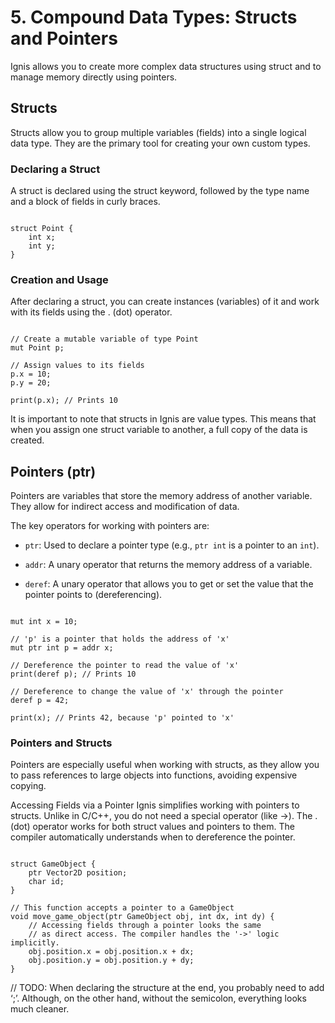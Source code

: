 # 5. Compound Data Types: Structs and Pointers
Ignis allows you to create more complex data structures using struct and to manage memory directly using pointers.

## Structs
Structs allow you to group multiple variables (fields) into a single logical data type. They are the primary tool for creating your own custom types.

### Declaring a Struct
A struct is declared using the struct keyword, followed by the type name and a block of fields in curly braces.

```Ignis

struct Point {
    int x;
    int y;
}
```

### Creation and Usage
After declaring a struct, you can create instances (variables) of it and work with its fields using the . (dot) operator.

```Ignis

// Create a mutable variable of type Point
mut Point p;

// Assign values to its fields
p.x = 10;
p.y = 20;

print(p.x); // Prints 10
```

It is important to note that structs in Ignis are value types. This means that when you assign one struct variable to another, a full copy of the data is created.

## Pointers (ptr)
Pointers are variables that store the memory address of another variable. They allow for indirect access and modification of data.

The key operators for working with pointers are:

- `ptr`: Used to declare a pointer type (e.g., `ptr int` is a pointer to an `int`).

- `addr`: A unary operator that returns the memory address of a variable.

- `deref`: A unary operator that allows you to get or set the value that the pointer points to (dereferencing).

```Ignis

mut int x = 10;

// 'p' is a pointer that holds the address of 'x'
mut ptr int p = addr x;

// Dereference the pointer to read the value of 'x'
print(deref p); // Prints 10

// Dereference to change the value of 'x' through the pointer
deref p = 42;

print(x); // Prints 42, because 'p' pointed to 'x'
```

### Pointers and Structs
Pointers are especially useful when working with structs, as they allow you to pass references to large objects into functions, avoiding expensive copying.

Accessing Fields via a Pointer
Ignis simplifies working with pointers to structs. Unlike in C/C++, you do not need a special operator (like ->). The . (dot) operator works for both struct values and pointers to them. The compiler automatically understands when to dereference the pointer.

```Ignis

struct GameObject {
    ptr Vector2D position;
    char id;
}

// This function accepts a pointer to a GameObject
void move_game_object(ptr GameObject obj, int dx, int dy) {
    // Accessing fields through a pointer looks the same
    // as direct access. The compiler handles the '->' logic implicitly.
    obj.position.x = obj.position.x + dx;
    obj.position.y = obj.position.y + dy;
}
```

// TODO: When declaring the structure at the end, you probably need to add ‘;’. Although, on the other hand, without the semicolon, everything looks much cleaner.
